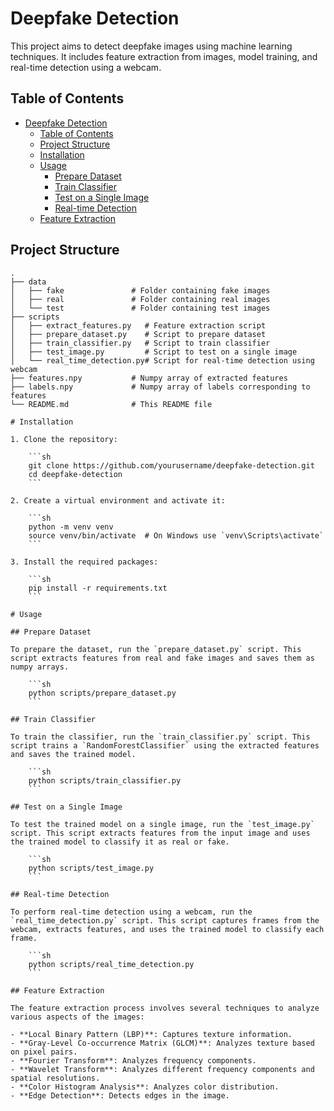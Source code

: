 # Deepfake Detection

This project aims to detect deepfake images using machine learning techniques. It includes feature extraction from images, model training, and real-time detection using a webcam.

## Table of Contents

- [Deepfake Detection](#deepfake-detection)
  - [Table of Contents](#table-of-contents)
  - [Project Structure](#project-structure)
  - [Installation](#installation)
  - [Usage](#usage)
    - [Prepare Dataset](#prepare-dataset)
    - [Train Classifier](#train-classifier)
    - [Test on a Single Image](#test-on-a-single-image)
    - [Real-time Detection](#real-time-detection)
  - [Feature Extraction](#feature-extraction)

## Project Structure

```plaintext
.
├── data
│   ├── fake               # Folder containing fake images
│   ├── real               # Folder containing real images
│   └── test               # Folder containing test images
├── scripts
│   ├── extract_features.py   # Feature extraction script
│   ├── prepare_dataset.py    # Script to prepare dataset
│   ├── train_classifier.py   # Script to train classifier
│   ├── test_image.py         # Script to test on a single image
│   └── real_time_detection.py# Script for real-time detection using webcam
├── features.npy           # Numpy array of extracted features
├── labels.npy             # Numpy array of labels corresponding to features
└── README.md              # This README file

# Installation

1. Clone the repository:

    ```sh
    git clone https://github.com/yourusername/deepfake-detection.git
    cd deepfake-detection
    ```

2. Create a virtual environment and activate it:

    ```sh
    python -m venv venv
    source venv/bin/activate  # On Windows use `venv\Scripts\activate`
    ```

3. Install the required packages:

    ```sh
    pip install -r requirements.txt
    ```

# Usage

## Prepare Dataset

To prepare the dataset, run the `prepare_dataset.py` script. This script extracts features from real and fake images and saves them as numpy arrays.

    ```sh
    python scripts/prepare_dataset.py
    ```

## Train Classifier

To train the classifier, run the `train_classifier.py` script. This script trains a `RandomForestClassifier` using the extracted features and saves the trained model.

    ```sh
    python scripts/train_classifier.py
    ```

## Test on a Single Image

To test the trained model on a single image, run the `test_image.py` script. This script extracts features from the input image and uses the trained model to classify it as real or fake.

    ```sh
    python scripts/test_image.py
    ```

## Real-time Detection

To perform real-time detection using a webcam, run the `real_time_detection.py` script. This script captures frames from the webcam, extracts features, and uses the trained model to classify each frame.

    ```sh
    python scripts/real_time_detection.py
    ```

## Feature Extraction

The feature extraction process involves several techniques to analyze various aspects of the images:

- **Local Binary Pattern (LBP)**: Captures texture information.
- **Gray-Level Co-occurrence Matrix (GLCM)**: Analyzes texture based on pixel pairs.
- **Fourier Transform**: Analyzes frequency components.
- **Wavelet Transform**: Analyzes different frequency components and spatial resolutions.
- **Color Histogram Analysis**: Analyzes color distribution.
- **Edge Detection**: Detects edges in the image.


